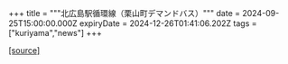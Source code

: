 +++
title = """北広島駅循環線（栗山町デマンドバス）"""
date = 2024-09-25T15:00:00.000Z
expiryDate = 2024-12-26T01:41:06.202Z
tags = ["kuriyama","news"]
+++


[[source]](https://www.town.kuriyama.hokkaido.jp/soshiki/47/24254.html)
